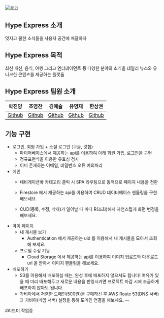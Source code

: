 ![로고](https://user-images.githubusercontent.com/80263801/204437496-6b6c193b-21a0-44c2-9f50-43218ca2baf7.png)


## Hype Express 소개
멋지고 쿨한 소식들을 사용자 공간에 배달하자

## Hype Express 목적
최신 패션, 음식, 여행 그리고 엔터테이먼트 등 다양한 분야의 소식을 데일리 뉴스와 유니크한 콘텐츠를 제공하는 플랫폼

## Hype Express 팀원 소개
|박진양|조영찬|김예슬|유영재|한상권
|------|------|------|------|------|
|[Github](https://github.com/Jinyang-Park)|[Github](https://github.com/chaaaniii)|[Github](https://github.com/2sel)|[Github](https://github.com/YoungJae0910)|[Github](https://github.com/Gon1782)|

## 기능 구현
* 로그인, 회원 가입 + 소셜 로그인 (구글, 깃헙) 
    - 파이어베이스에서 제공하는 api를 이용하여 아래 회원 가입, 로그인을 구현
    - 정규표현식을 이용한 유효성 검사
    - 이미 존재하는 이메일, 비밀번호 오류 예외처리
* 메인 
    - 네비게이션바 카테고리 클릭 시 SPA 라우팅으로 동적으로 페이지 내용을 전환

    - Firestore 에서 제공하는 api를 이용하여 CRUD 데이터베이스 핸들링을 구현해보세요.
    - CUD(등록, 수정, 삭제)가 일어날 때 마다 R(조회)해서 자연스럽게 화면 변경을 해보세요.
- 마이 페이지
    - 내 게시물 보기
        - Authentication 에서 제공하는 uid 를 이용해서 내 게시물을 모아서 조회해 보세요.
    - 프로필 수정 기능
        - Cloud Storage 에서 제공하는 api를 이용하여 이미지 업로드와 다운로드 url 을 받아서 이미지 핸들링을 해보세요.
- 배포하기
    - S3를 이용해서 배포하실 때는, 완성 후에 배포하지 않으셔도 됩니다! 여유가 있을 때 미리 배포해두고 새로운 내용을 반영시키면 프로젝트 마감 시에 조급하게 배포하지 않아도 됩니다.
    - 가비아에서 저렴한 도메인(500원)을 구매하신 후 AWS Route 53(DNS 서버)과 가비아(네임 서버) 설정을 통해 도메인 연결을 해보세요.
--

#리드미 작업중 
